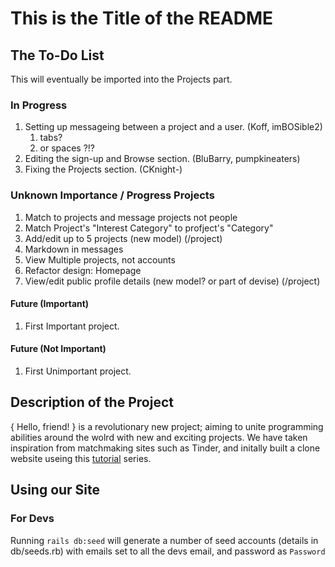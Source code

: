 # This is the Title of the README


## The To-Do List

This will eventually be imported into the Projects part.


### In Progress

1. Setting up messageing between a project and a user. (Koff, imBOSible2)
    1. tabs?
    2. or spaces ?!?
2. Editing the sign-up and Browse section. (BluBarry, pumpkineaters)
3. Fixing the Projects section. (CKnight-)


### Unknown Importance / Progress Projects
1. Match to projects and message projects not people
2. Match Project's "Interest Category" to profject's "Category"
3. Add/edit up to 5 projects (new model) (/project)
4. Markdown in messages
5. View Multiple projects, not accounts
6. Refactor design: Homepage
7. View/edit public profile details (new model? or part of devise) (/project)



#### Future (Important) 
1. First Important project.

#### Future (Not Important)
1. First Unimportant project.





## Description of the Project

{ Hello, friend! } is a revolutionary new project; aiming to unite programming abilities around the wolrd with new and exciting projects. We have taken inspiration from matchmaking sites such as Tinder, and initally built a clone website useing this [tutorial](https://www.youtube.com/watch?v=P5gAaZq-sPs&list=PLtZ8UuFjvnDfqEJ4EQytX4x3Uxwb7i7F7) series.


## Using our Site

### For Devs
Running  ```rails db:seed```  will generate a number of seed accounts (details in db/seeds.rb) with emails set to all the devs email, and password as ```Password``` 

